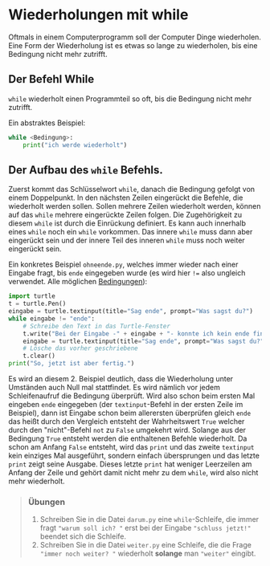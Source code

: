 # Wiederholungen mit while



Oftmals in einem Computerprogramm soll der Computer Dinge wiederholen. Eine Form der Wiederholung ist es etwas so lange zu wiederholen, bis eine Bedingung nicht mehr zutrifft.

## Der Befehl While

`while` wiederholt einen Programmteil so oft, bis die Bedingung nicht mehr zutrifft.

Ein abstraktes Beispiel:

```python
while <Bedingung>:
    print("ich werde wiederholt")
```

## Der Aufbau des `while` Befehls.

Zuerst kommt das Schlüsselwort `while`, danach die Bedingung gefolgt von einem Doppelpunkt. In den nächsten Zeilen eingerückt die Befehle, die wiederholt werden sollen. Sollen mehrere Zeilen wiederholt werden, können auf das `while` mehrere eingerückte Zeilen folgen. Die Zugehörigkeit zu diesem `while` ist durch die Einrückung definiert. Es kann auch innerhalb eines `while` noch ein `while` vorkommen. Das innere `while` muss dann aber eingerückt sein und der innere Teil des inneren `while` muss noch weiter eingerückt sein.

Ein konkretes Beispiel `ohneende.py`, welches immer wieder nach einer Eingabe fragt, bis `ende` eingegeben wurde (es wird hier `!=` also ungleich verwendet. Alle möglichen  [Bedingungen](Bedingungen.md)):

```python
import turtle
t = turtle.Pen()
eingabe = turtle.textinput(title="Sag ende", prompt="Was sagst du?")
while eingabe != "ende":
    # Schreibe den Text in das Turtle-Fenster
    t.write("Bei der Eingabe -" + eingabe + "- konnte ich kein ende finden")
    eingabe = turtle.textinput(title="Sag ende", prompt="Was sagst du?")
    # Lösche das vorher geschriebene
    t.clear()
print("So, jetzt ist aber fertig.")
```

Es wird an diesem 2. Beispiel deutlich, dass die Wiederholung unter Umständen auch Null mal stattfindet. Es wird nämlich vor jedem Schleifenaufruf die Bedingung überprüft. Wird also schon beim ersten Mal eingeben `ende` eingegeben (der `textinput`-Befehl in der ersten Zeile im Beispiel), dann ist Eingabe schon beim allerersten überprüfen gleich `ende` das heißt durch den Vergleich entsteht der Wahrheitswert `True` welcher durch den "nicht"-Befehl `not` zu `False` umgekehrt wird. Solange aus der Bedingung `True` entsteht werden die enthaltenen Befehle wiederholt. Da schon am Anfang `False` entsteht, wird das `print` und das zweite `textinput` kein einziges Mal ausgeführt, sondern einfach übersprungen und das letzte `print` zeigt seine Ausgabe. Dieses letzte `print` hat weniger Leerzeilen am Anfang der Zeile und gehört damit nicht mehr zu dem `while`, wird also nicht mehr wiederholt.

> ### Übungen
>
> 1. Schreiben Sie in die Datei `darum.py` eine `while`-Schleife, die immer fragt `"warum soll ich? "` erst bei der Eingabe `"schluss jetzt!"` beendet sich die Schleife.
> 1. Schreiben Sie in die Datei `weiter.py` eine Schleife, die die Frage `"immer noch weiter? "` wiederholt **solange** man `"weiter"` eingibt.



